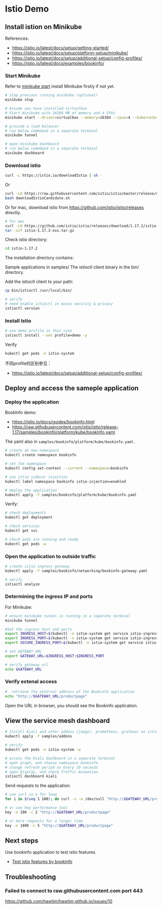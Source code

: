 # Istio Demo

## Install istion on Minikube

References:
- https://istio.io/latest/docs/setup/getting-started/
- https://istio.io/latest/docs/setup/platform-setup/minikube/
- https://istio.io/latest/docs/setup/additional-setup/config-profiles/
- https://istio.io/latest/docs/examples/bookinfo/

### Start Minikube
Refer to [minikube start](https://minikube.sigs.k8s.io/docs/start/) install Minikube firstly if not yet.

```bash
# stop previous running minikube (optional)
minikube stop

# Assume you have installed virtualbox
# Start minikube with 16384 MB of memory and 4 CPUs
minikube start --driver=virtualbox --memory=16384 --cpus=4 --kubernetes-version=v1.26.3

# provide a load balancer 
# run below commdand in a separate terminal
minikube tunnel

# open minikube dashboard
# run below commdand in a separate terminal
minikube dashboard
```

###  Download istio

```bash
curl -L https://istio.io/downloadIstio | sh -
```

Or

```bash
curl -LO https://raw.githubusercontent.com/istio/istio/master/release/downloadIstioCandidate.sh
bash downloadIstioCandidate.sh
```

Or for mac, download istio from https://github.com/istio/istio/releases directly.

```bash
# for mac
curl -LO https://github.com/istio/istio/releases/download/1.17.2/istio-1.17.2-osx.tar.gz
tar -xzf istio-1.17.2-osx.tar.gz
```

Check istio directory:

```bash
cd istio-1.17.2
```
The installation directory contains:

Sample applications in samples/
The istioctl client binary in the bin/ directory.

Add the istioctl client to your path:

```bash
cp bin/istioctl /usr/local/bin/

# verify
# need enable istioctl in macos security & privacy
istioctl version
```

### Install Istio

```bash
# use demo profile in this case
istioctl install --set profile=demo -y
```

Verify
```bash
kubectl get pods -n istio-system
```

不同profile的区别参见：
- https://istio.io/latest/docs/setup/additional-setup/config-profiles/

## Deploy and access the sameple application

### Deploy the application
BookInfo demo:
- https://istio.io/docs/guides/bookinfo.html
- https://raw.githubusercontent.com/istio/istio/release-1.17/samples/bookinfo/platform/kube/bookinfo.yaml

The yaml also in `samples/bookinfo/platform/kube/bookinfo.yaml`.

```bash
# create an new namespace
kubectl create namespace bookinfo

# set the namespace
kubectl config set-context --current --namespace=bookinfo

# use istio sidecar injection
kubectl label namespace bookinfo istio-injection=enabled

# deploy the application
kubectl apply -f samples/bookinfo/platform/kube/bookinfo.yaml
```

Verify:
```bash
# check deployments
kubectl get deployment

# check services
kubectl get svc

# check pods are running and ready
kubectl get pods -w
```

### Open the application to outside traffic

```bash
# create istio ingress gateway
kubectl apply -f samples/bookinfo/networking/bookinfo-gateway.yaml

# verify
istioctl analyze
```

### Determining the ingress IP and ports

For Minikube:

```bash
# ensure minikube tunnel is running in a separate terminal
minikube tunnel

#Set the ingress host and ports
export INGRESS_HOST=$(kubectl -n istio-system get service istio-ingressgateway -o jsonpath='{.status.loadBalancer.ingress[0].ip}')
export INGRESS_PORT=$(kubectl -n istio-system get service istio-ingressgateway -o jsonpath='{.spec.ports[?(@.name=="http2")].port}')
export SECURE_INGRESS_PORT=$(kubectl -n istio-system get service istio-ingressgateway -o jsonpath='{.spec.ports[?(@.name=="https")].port}')

# set GATEWAY_URL
export GATEWAY_URL=$INGRESS_HOST:$INGRESS_PORT

# verify gateway url
echo $GATEWAY_URL
```

### Verify extenal access

```bash
#  retrieve the external address of the Bookinfo application
echo "http://$GATEWAY_URL/productpage"
```

Open the URL in browser, you should see the Bookinfo application.

## View the service mesh dashboard

```bash
# Install Kiali and other addons (jaeger, prometheus, grafana) on istio-system namespace
kubectl apply -f samples/addons

# verify
kubectl get pods -n istio-system -w

# access the Kiali dashboard in a separate terminal
# open graph, and choose namespace bookinfo
# change refresh period as Every 10 seconds
# open Display, and check Traffic Animation
istioctl dashboard kiali
```

Send requests to the application:
```bash
# use curl in a for loop
for i in $(seq 1 100); do curl -s -o /dev/null "http://$GATEWAY_URL/productpage"; done

# or use hey performance tool
hey -n 100 -c 2 "http://$GATEWAY_URL/productpage"

# or more requests for a longer time
hey -n 1000 -c 5 "http://$GATEWAY_URL/productpage"
```

## Next steps

Use bookinfo application to test istio features.

- [Test istio features by bookinfo](./bookinfo.md)

## Troubleshooting

### Failed to connect to raw.githubusercontent.com port 443

https://github.com/hawtim/hawtim.github.io/issues/10
